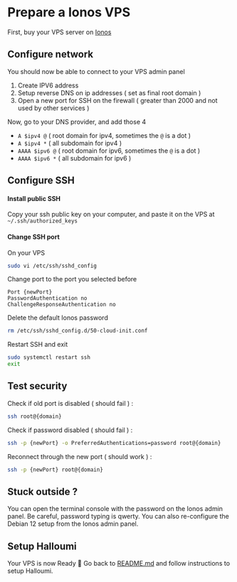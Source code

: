 # Prepare a Ionos VPS

First, buy your VPS server on [Ionos](https://www.ionos.fr/serveurs/vps)

## Configure network

You should now be able to connect to your VPS admin panel
1. Create IPV6 address
2. Setup reverse DNS on ip addresses ( set as final root domain )
3. Open a new port for SSH on the firewall ( greater than 2000 and not used by other services )

Now, go to your DNS provider, and add those 4
- `A $ipv4 @` ( root domain for ipv4, sometimes the `@` is a dot )
- `A $ipv4 *` ( all subdomain for ipv4 )
- `AAAA $ipv6 @` ( root domain for ipv6, sometimes the `@` is a dot )
- `AAAA $ipv6 *` ( all subdomain for ipv6 )

## Configure SSH

#### Install public SSH
Copy your ssh public key on your computer, and paste it on the VPS at `~/.ssh/authorized_keys`

#### Change SSH port

On your VPS
```bash
sudo vi /etc/ssh/sshd_config
```
Change port to the port you selected before
```
Port {newPort}
PasswordAuthentication no
ChallengeResponseAuthentication no
```
Delete the default Ionos password
```bash
rm /etc/ssh/sshd_config.d/50-cloud-init.conf
```
Restart SSH and exit
```bash
sudo systemctl restart ssh
exit
```

## Test security

Check if old port is disabled ( should fail ) :
```bash
ssh root@{domain}
```

Check if password disabled ( should fail ) :
```bash
ssh -p {newPort} -o PreferredAuthentications=password root@{domain}
```

Reconnect through the new port ( should work ) :
```bash
ssh -p {newPort} root@{domain}
```

## Stuck outside ?

You can open the terminal console with the password on the Ionos admin panel. Be careful, password typing is qwerty.
You can also re-configure the Debian 12 setup from the Ionos admin panel.

## Setup Halloumi

Your VPS is now Ready 🎉
Go back to [README.md](../README.md) and follow instructions to setup Halloumi.

